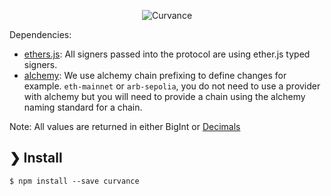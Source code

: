 <p style="text-align: center;width:100%">
    <img src="https://pbs.twimg.com/profile_banners/1445781144125857796/1752160592" alt="Curvance"/>
</p>

Dependencies:
- [ethers.js](https://www.npmjs.com/package/ethers): All signers passed into the protocol are using ether.js typed signers.
- [alchemy](https://dashboard.alchemy.com/apps): We use alchemy chain prefixing to define changes for example. `eth-mainnet` or `arb-sepolia`, you do not need to use a provider with alchemy but you will need to provide a chain using the alchemy naming standard for a chain.

Note: All values are returned in either BigInt or [Decimals](https://www.npmjs.com/package/decimal.js)

## ❯ Install

```
$ npm install --save curvance
```